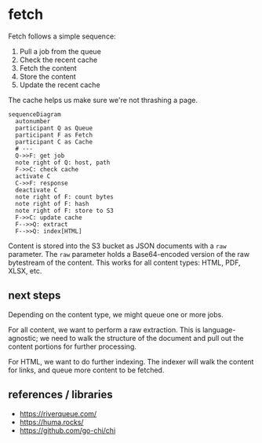 # fetch

Fetch follows a simple sequence:

1. Pull a job from the queue
2. Check the recent cache 
3. Fetch the content
4. Store the content
5. Update the recent cache

The cache helps us make sure we're not thrashing a page. 

```mermaid
sequenceDiagram
  autonumber
  participant Q as Queue
  participant F as Fetch
  participant C as Cache
  # ---
  Q->>F: get job
  note right of Q: host, path 
  F->>C: check cache
  activate C
  C->>F: response
  deactivate C
  note right of F: count bytes
  note right of F: hash
  note right of F: store to S3
  F->>C: update cache
  F-->>Q: extract
  F-->>Q: index[HTML]
```

Content is stored into the S3 bucket as JSON documents with a `raw` parameter. The `raw` parameter holds a Base64-encoded version of the raw bytestream of the content. This works for all content types: HTML, PDF, XLSX, etc.

## next steps

Depending on the content type, we might queue one or more jobs.

For all content, we want to perform a raw extraction. This is language-agnostic; we need to walk the structure of the document and pull out the content portions for further processing.

For HTML, we want to do further indexing. The indexer will walk the content for links, and queue more content to be fetched.



## references / libraries

* https://riverqueue.com/
* https://huma.rocks/
* https://github.com/go-chi/chi
